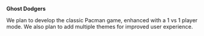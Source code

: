 **Ghost Dodgers**

We plan to develop the classic Pacman game, enhanced with a 1 vs 1 player mode.
We also plan to add multiple themes for improved user experience.
